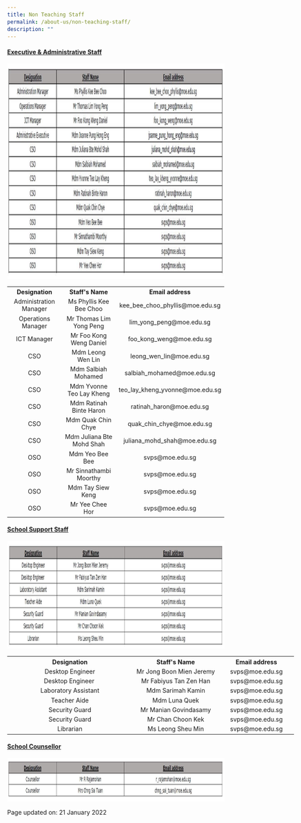 ```yaml
---
title: Non Teaching Staff
permalink: /about-us/non-teaching-staff/
description: ""
---
```

<h4><strong><u>Executive &amp; Administrative Staff</u></strong></h4>
<img src="/images/2023%20EAS.jpg" style="height: 500px; width: 1500px">
<table>
<tbody>
<tr>
<th style="text-align: center;">Designation</th>
<th style="text-align: center;">Staff's Name</th>
<th style="text-align: center;">Email address</th>
</tr>
<tr>
<td style="text-align: center;">Administration Manager</td>
<td style="text-align: center;">Ms Phyllis Kee Bee Choo</td>
<td style="text-align: center;">kee_bee_choo_phyllis@moe.edu.sg</td>
</tr>
<tr>
<td style="text-align: center;">Operations Manager</td>
<td style="text-align: center;">Mr Thomas Lim Yong Peng</td>
<td style="text-align: center;">lim_yong_peng@moe.edu.sg</td>
</tr>
<tr>
<td style="text-align: center;">ICT Manager</td>
<td style="text-align: center;">Mr Foo Kong Weng Daniel</td>
<td style="text-align: center;">foo_kong_weng@moe.edu.sg</td>
</tr>
<tr>
<td style="text-align: center;">CSO</td>
<td style="text-align: center;">Mdm Leong Wen Lin</td>
<td style="text-align: center;">leong_wen_lin@moe.edu.sg</td>
</tr>
<tr>
<td style="text-align: center;">CSO</td>
<td style="text-align: center;">Mdm Salbiah Mohamed</td>
<td style="text-align: center;">salbiah_mohamed@moe.edu.sg</td>
</tr>
<tr>
<td style="text-align: center;">CSO</td>
<td style="text-align: center;">Mdm Yvonne Teo Lay Kheng</td>
<td style="text-align: center;">teo_lay_kheng_yvonne@moe.edu.sg</td>
</tr>
<tr>
<td style="text-align: center;">CSO</td>
<td style="text-align: center;">Mdm Ratinah Binte Haron</td>
<td style="text-align: center;">ratinah_haron@moe.edu.sg</td>
</tr>
<tr>
<td style="text-align: center;">CSO</td>
<td style="text-align: center;">Mdm Quak Chin Chye</td>
<td style="text-align: center;">quak_chin_chye@moe.edu.sg</td>
</tr>
<tr>
<td style="text-align: center;">CSO</td>
<td style="text-align: center;">Mdm Juliana Bte Mohd Shah</td>
<td style="text-align: center;">juliana_mohd_shah@moe.edu.sg</td>
</tr>
<tr>
<td style="text-align: center;">OSO</td>
<td style="text-align: center;">Mdm Yeo Bee Bee</td>
<td style="text-align: center;">svps@moe.edu.sg</td>
</tr>
<tr>
<td style="text-align: center;">OSO</td>
<td style="text-align: center;">Mr Sinnathambi Moorthy</td>
<td style="text-align: center;">svps@moe.edu.sg</td>
</tr>
<tr>
<td style="text-align: center;">OSO</td>
<td style="text-align: center;">Mdm Tay Siew Keng</td>
<td style="text-align: center;">svps@moe.edu.sg</td>
</tr>
<tr>
<td style="text-align: center;">OSO</td>
<td style="text-align: center;">Mr Yee Chee Hor</td>
<td style="text-align: center;">svps@moe.edu.sg</td>
</tr>
</tbody>
</table>
<h4><strong><u>School Support Staff</u></strong></h4>
<img src="/images/2023%20Support%20Staff.jpg" style="height: 250px; width: 1500px">
<table style="width: 666px;">
<tbody>
<tr>
<th style="text-align: center; width: 288.875px;">Designation</th>
<th style="text-align: center; width: 192.422px;">Staff's Name</th>
<th style="text-align: center; width: 162.703px;">Email address</th>
</tr>
<tr>
<td style="text-align: center; width: 288.875px;">Desktop Engineer</td>
<td style="text-align: center; width: 192.422px;">Mr Jong Boon Mien Jeremy</td>
<td style="text-align: center; width: 162.703px;">svps@moe.edu.sg</td>
</tr>
<tr>
<td style="text-align: center; width: 288.875px;">Desktop Engineer&nbsp;</td>
<td style="text-align: center; width: 192.422px;">Mr Fabiyus Tan Zen Han</td>
<td style="text-align: center; width: 162.703px;">svps@moe.edu.sg</td>
</tr>
<tr>
<td style="text-align: center; width: 288.875px;">Laboratory Assistant</td>
<td style="text-align: center; width: 192.422px;">Mdm Sarimah Kamin</td>
<td style="text-align: center; width: 162.703px;">svps@moe.edu.sg</td>
</tr>
<tr>
<td style="text-align: center; width: 288.875px;">Teacher Aide</td>
<td style="text-align: center; width: 192.422px;">Mdm Luna Quek</td>
<td style="text-align: center; width: 162.703px;">svps@moe.edu.sg</td>
</tr>
<tr>
<td style="text-align: center; width: 288.875px;">Security Guard</td>
<td style="text-align: center; width: 192.422px;">Mr Manian Govindasamy</td>
<td style="text-align: center; width: 162.703px;">svps@moe.edu.sg</td>
</tr>
<tr>
<td style="text-align: center; width: 288.875px;">Security Guard</td>
<td style="text-align: center; width: 192.422px;">Mr Chan Choon Kek</td>
<td style="text-align: center; width: 162.703px;">svps@moe.edu.sg</td>
</tr>
<tr>
<td style="text-align: center; width: 288.875px;">Librarian</td>
<td style="text-align: center; width: 192.422px;">Ms Leong Sheu Min</td>
<td style="text-align: center; width: 162.703px;">svps@moe.edu.sg</td>
</tr>
</tbody>
</table>
<h4><strong><u>School Counsellor</u></strong></h4>
<img src="/images/2023%20Counsellor.jpg" style="height: 100px; width: 1500px">
<p>Page updated on: 21 January 2022</p>